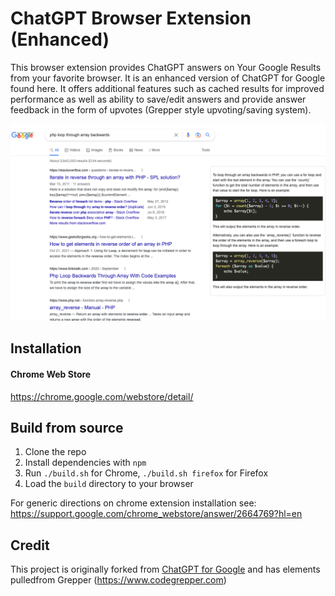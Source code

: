 # ChatGPT Browser Extension (Enhanced)

This browser extension provides ChatGPT answers on Your Google Results from your favorite browser. It is an enhanced version of ChatGPT for Google found here. It offers additional features such as cached results for improved performance as well as ability to save/edit answers and provide answer feedback in the form of upvotes (Grepper style upvoting/saving system).

![Screenshot](screenshot.png?raw=true)

## Installation

#### Chrome Web Store 

<https://chrome.google.com/webstore/detail/>

## Build from source

1. Clone the repo
2. Install dependencies with `npm`
3. Run `./build.sh` for Chrome, `./build.sh firefox` for Firefox
4. Load the `build` directory to your browser

For generic directions on chrome extension installation see: https://support.google.com/chrome_webstore/answer/2664769?hl=en 

## Credit

This project is originally forked from [ChatGPT for Google](https://github.com/wong2/chat-gpt-google-extension) and has elements pulledfrom Grepper (https://www.codegrepper.com)
